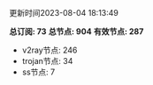 更新时间2023-08-04 18:13:49

**总订阅: 73**
**总节点: 904**
**有效节点: 287**
- v2ray节点: 246
- trojan节点: 34
- ss节点: 7

